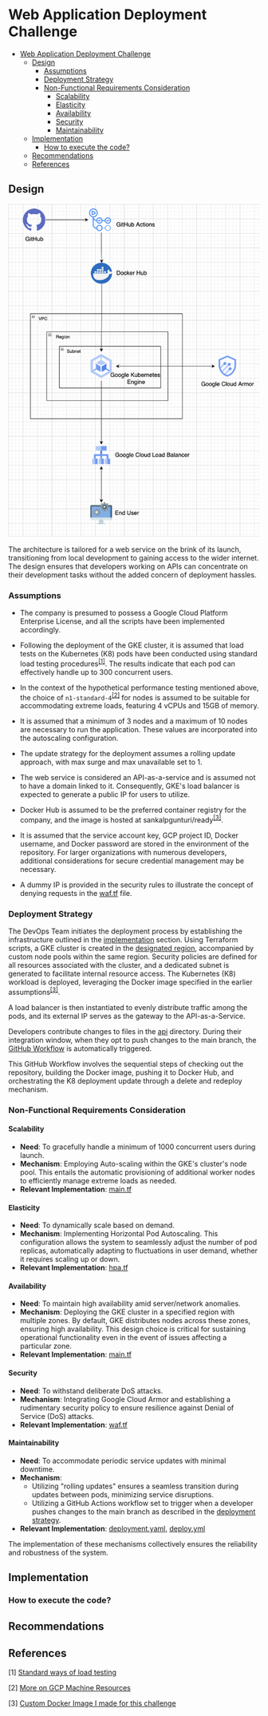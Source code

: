 # Web Application Deployment Challenge
- [Web Application Deployment Challenge](#web-application-deployment-challenge)
  - [Design](#design)
    - [Assumptions](#assumptions)
    - [Deployment Strategy](#deployment-strategy)
    - [Non-Functional Requirements Consideration](#non-functional-requirements-consideration)
      - [Scalability](#scalability)
      - [Elasticity](#elasticity)
      - [Availability](#availability)
      - [Security](#security)
      - [Maintainability](#maintainability)
  - [Implementation](#implementation)
    - [How to execute the code?](#how-to-execute-the-code)
  - [Recommendations](#recommendations)
  - [References](#references)

## Design
![Architecture Diagram](assets/deployment_diagram.png)

The architecture is tailored for a web service on the brink of its launch, transitioning from local development to gaining access to the wider internet. The design ensures that developers working on APIs can concentrate on their development tasks without the added concern of deployment hassles.

### Assumptions
- The company is presumed to possess a Google Cloud Platform Enterprise License, and all the scripts have been implemented accordingly.
  
- Following the deployment of the GKE cluster, it is assumed that load tests on the Kubernetes (K8) pods have been conducted using standard load testing procedures<sup>[[1]](#1)</sup>. The results indicate that each pod can effectively handle up to 300 concurrent users.

- In the context of the hypothetical performance testing mentioned above, the choice of `n1-standard-4`<sup>[[2]](#2)</sup> for nodes is assumed to be suitable for accommodating extreme loads, featuring 4 vCPUs and 15GB of memory.

- It is assumed that a minimum of 3 nodes and a maximum of 10 nodes are necessary to run the application. These values are incorporated into the autoscaling configuration.

- The update strategy for the deployment assumes a rolling update approach, with max surge and max unavailable set to 1.

- The web service is considered an API-as-a-service and is assumed not to have a domain linked to it. Consequently, GKE's load balancer is expected to generate a public IP for users to utilize.

- Docker Hub is assumed to be the preferred container registry for the company, and the image is hosted at sankalpgunturi/ready<sup>[[3]](#3)</sup>.

- It is assumed that the service account key, GCP project ID, Docker username, and Docker password are stored in the environment of the repository. For larger organizations with numerous developers, additional considerations for secure credential management may be necessary.

- A dummy IP is provided in the security rules to illustrate the concept of denying requests in the [waf.tf](waf.tf) file.

### Deployment Strategy

The DevOps Team initiates the deployment process by establishing the infrastructure outlined in the [implementation](#how-to-execute-the-code) section. Using Terraform scripts, a GKE cluster is created in the [designated region](terraform.tfvars#L2), accompanied by custom node pools within the same region. Security policies are defined for all resources associated with the cluster, and a dedicated subnet is generated to facilitate internal resource access. The Kubernetes (K8) workload is deployed, leveraging the Docker image specified in the earlier assumptions<sup>[[3]](#3)</sup>.

A load balancer is then instantiated to evenly distribute traffic among the pods, and its external IP serves as the gateway to the API-as-a-Service. 

Developers contribute changes to files in the [api](api) directory. During their integration window, when they opt to push changes to the main branch, the [GitHub Workflow](.github/workflows/deploy.yml) is automatically triggered.

This GitHub Workflow involves the sequential steps of checking out the repository, building the Docker image, pushing it to Docker Hub, and orchestrating the K8 deployment update through a delete and redeploy mechanism.

### Non-Functional Requirements Consideration
#### Scalability
- **Need**: To gracefully handle a minimum of 1000 concurrent users during launch.
- **Mechanism**: Employing Auto-scaling within the GKE's cluster's node pool. This entails the automatic provisioning of additional worker nodes to efficiently manage extreme loads as needed.
- **Relevant Implementation**: [main.tf](main.tf#L37)

#### Elasticity
- **Need**: To dynamically scale based on demand.
- **Mechanism**: Implementing Horizontal Pod Autoscaling. This configuration allows the system to seamlessly adjust the number of pod replicas, automatically adapting to fluctuations in user demand, whether it requires scaling up or down.
- **Relevant Implementation**: [hpa.tf](hpa.tf)

#### Availability
- **Need**: To maintain high availability amid server/network anomalies.
- **Mechanism**: Deploying the GKE cluster in a specified region with multiple zones. By default, GKE distributes nodes across these zones, ensuring high availability. This design choice is critical for sustaining operational functionality even in the event of issues affecting a particular zone.
- **Relevant Implementation**: [main.tf](main.tf#L17)

#### Security
- **Need**: To withstand deliberate DoS attacks.
- **Mechanism**: Integrating Google Cloud Armor and establishing a rudimentary security policy to ensure resilience against Denial of Service (DoS) attacks.
- **Relevant Implementation**: [waf.tf](waf.tf#L9)

#### Maintainability
- **Need**: To accommodate periodic service updates with minimal downtime.
- **Mechanism**: 
  - Utilizing "rolling updates" ensures a seamless transition during updates between pods, minimizing service disruptions.
  - Utilizing a GitHub Actions workflow set to trigger when a developer pushes changes to the main branch as described in the [deployment strategy](#deployment-strategy).
- **Relevant Implementation**: [deployment.yaml](infra/deployment.yaml#L23), [deploy.yml](.github/workflows/deploy.yml)

The implementation of these mechanisms collectively ensures the reliability and robustness of the system.


## Implementation

### How to execute the code?

## Recommendations

## References
<a id="1">[1]</a> [Standard ways of load testing](https://speedscale.com/blog/kubernetes-load-testing/)


<a id="2">[2]</a> [More on GCP Machine Resources](https://cloud.google.com/compute/docs/machine-resource)


<a id="3">[3]</a> [Custom Docker Image I made for this challenge](https://hub.docker.com/repository/docker/sankalpgunturi/ready/general)
